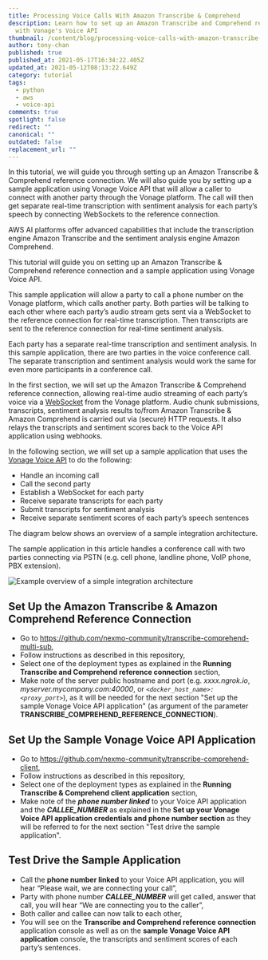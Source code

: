```yaml
---
title: Processing Voice Calls With Amazon Transcribe & Comprehend
description: Learn how to set up an Amazon Transcribe and Comprehend reference
  with Vonage's Voice API
thumbnail: /content/blog/processing-voice-calls-with-amazon-transcribe-comprehend/voiceapi_amazon-comprehend_1200x600.png
author: tony-chan
published: true
published_at: 2021-05-17T16:34:22.405Z
updated_at: 2021-05-12T08:13:22.649Z
category: tutorial
tags:
  - python
  - aws
  - voice-api
comments: true
spotlight: false
redirect: ""
canonical: ""
outdated: false
replacement_url: ""
---
```

In this tutorial, we will guide you through setting up an Amazon Transcribe & Comprehend reference connection. We will also guide you by setting up a sample application using Vonage Voice API that will allow a caller to connect with another party through the Vonage platform. The call will then get separate real-time transcription with sentiment analysis for each party’s speech by connecting WebSockets to the reference connection.

AWS AI platforms offer advanced capabilities that include the transcription engine Amazon Transcribe and the sentiment analysis engine Amazon Comprehend.

This tutorial will guide you on setting up an Amazon Transcribe & Comprehend reference connection and a sample application using Vonage Voice API.

This sample application will allow a party to call a phone number on the Vonage platform, which calls another party. Both parties will be talking to each other where each party’s audio stream gets sent via a WebSocket to the reference connection for real-time transcription. Then transcripts are sent to the reference connection for real-time sentiment analysis.

Each party has a separate real-time transcription and sentiment analysis. In this sample application, there are two parties in the voice conference call. The separate transcription and sentiment analysis would work the same for even more participants in a conference call.

In the first section, we will set up the Amazon Transcribe & Comprehend reference connection, allowing real-time audio streaming of each party’s voice via a [WebSocket](https://www.vonage.com/communications-apis/platform/websockets/) from the Vonage platform. Audio chunk submissions, transcripts, sentiment analysis results to/from Amazon Transcribe & Amazon Comprehend is carried out via (secure) HTTP requests. It also relays the transcripts and sentiment scores back to the Voice API application using webhooks.

In the following section, we will set up a sample application that uses the [Vonage Voice API](https://developer.nexmo.com/voice/voice-api/overview) to do the following:

* Handle an incoming call
* Call the second party
* Establish a WebSocket for each party
* Receive separate transcripts for each party
* Submit transcripts for sentiment analysis
* Receive separate sentiment scores of each party’s speech sentences

<sign-up number></sign-up>

The diagram below shows an overview of a sample integration architecture.

The sample application in this article handles a conference call with two parties connecting via PSTN (e.g. cell phone, landline phone, VoIP phone, PBX extension).

![Example overview of a simple integration architecture](/content/blog/processing-voice-calls-with-amazon-transcribe-comprehend/transcribe-comprehend.png)

## Set Up the Amazon Transcribe & Amazon Comprehend Reference Connection

* Go to <https://github.com/nexmo-community/transcribe-comprehend-multi-sub>,
* Follow instructions as described in this repository,
* Select one of the deployment types as explained in the **Running Transcribe and Comprehend reference connection** section,
* Make note of the server public hostname and port (e.g. *xxxx.ngrok.io*, *myserver.mycompany.com:40000*, or *`<docker_host_name>:<proxy_port>`*), as it will be needed for the next section "Set up the sample Vonage Voice API application" (as argument of the parameter **TRANSCRIBE_COMPREHEND_REFERENCE_CONNECTION**).

## Set Up the Sample Vonage Voice API Application

* Go to <https://github.com/nexmo-community/transcribe-comprehend-client>, 
* Follow instructions as described in this repository,
* Select one of the deployment types as explained in the **Running Transcribe & Comprehend client application** section,
* Make note of the ***phone number linked*** to your Voice API application and the ***CALLEE_NUMBER*** as explained in the **Set up your Vonage Voice API application credentials and phone number section** as they will be referred to for the next section "Test drive the sample application".

## Test Drive the Sample Application

* Call the **phone number linked** to your Voice API application, you will hear “Please wait, we are connecting your call”,
* Party with phone number ***CALLEE_NUMBER*** will get called, answer that call, you will hear “We are connecting you to the caller”,
* Both caller and callee can now talk to each other,
* You will see on the **Transcribe and Comprehend reference connection** application console as well as on the **sample Vonage Voice API application** console, the transcripts and sentiment scores of each party’s sentences.